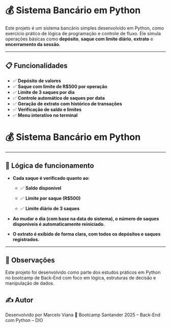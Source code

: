 # 💰 Sistema Bancário em Python

Este projeto é um sistema bancário simples desenvolvido em Python, como exercício prático de lógica de programação e controle de fluxo. Ele simula operações básicas como **depósito**, **saque com limite diário**, **extrato** e **encerramento da sessão**.

---

## 📋 Funcionalidades

- ✅ **Depósito de valores**
- ✅ **Saque com limite de R$500 por operação**
- ✅ **Limite de 3 saques por dia**
- ✅ **Controle automático de saques por data**
- ✅ **Geração de extrato com histórico de transações**
- ✅ **Verificação de saldo e limites**
- ✅ **Menu interativo no terminal**
# 💰 Sistema Bancário em Python

---

## 🧠 Lógica de funcionamento

- **Cada saque é verificado quanto ao:**

    - ✅ **Saldo disponível**

    - ✅ **Limite por saque (R$500)**

    - ✅ **Limite diário de 3 saques**

 - **Ao mudar o dia (com base na data do sistema), o número de saques disponíveis é automaticamente reiniciado.**

 - **O extrato é exibido de forma clara, com todos os depósitos e saques registrados.**

---

## 📌 Observações

Este projeto foi desenvolvido como parte dos estudos práticos em Python no bootcamp de Back-End com foco em lógica, estruturas de decisão e manipulação de dados.

## ✍️ Autor

Desenvolvido por Marcelo Viana 🚀
Bootcamp Santander 2025 – Back-End com Python – DIO

